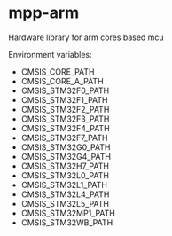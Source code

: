 # mpp-arm
Hardware library for arm cores based mcu



Environment variables:
* CMSIS_CORE_PATH
* CMSIS_CORE_A_PATH
* CMSIS_STM32F0_PATH
* CMSIS_STM32F1_PATH
* CMSIS_STM32F2_PATH
* CMSIS_STM32F3_PATH
* CMSIS_STM32F4_PATH
* CMSIS_STM32F7_PATH
* CMSIS_STM32G0_PATH
* CMSIS_STM32G4_PATH
* CMSIS_STM32H7_PATH
* CMSIS_STM32L0_PATH
* CMSIS_STM32L1_PATH
* CMSIS_STM32L4_PATH
* CMSIS_STM32L5_PATH
* CMSIS_STM32MP1_PATH
* CMSIS_STM32WB_PATH

